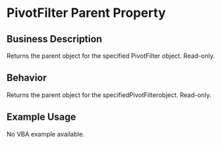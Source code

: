 # PivotFilter Parent Property

## Business Description
Returns the parent object for the specified PivotFilter object. Read-only.

## Behavior
Returns the parent object for the specifiedPivotFilterobject. Read-only.

## Example Usage
No VBA example available.